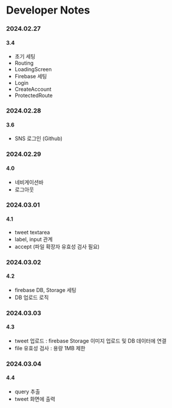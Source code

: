 # Developer Notes

### 2024.02.27

#### 3.4

- 초기 세팅
- Routing
- LoadingScreen
- Firebase 세팅
- Login
- CreateAccount
- ProtectedRoute

### 2024.02.28

#### 3.6

- SNS 로그인 (Github)

### 2024.02.29

#### 4.0

- 네비게이션바
- 로그아웃

### 2024.03.01

#### 4.1

- tweet textarea
- label, input 관계
- accept (파일 확장자 유효성 검사 필요)

### 2024.03.02

#### 4.2

- firebase DB, Storage 세팅
- DB 업로드 로직

### 2024.03.03

#### 4.3

- tweet 업로드 : firebase Storage 이미지 업로드 및 DB 데이터에 연결
- file 유효성 검사 : 용량 1MB 제한

### 2024.03.04

#### 4.4

- query 추출
- tweet 화면에 출력
